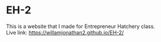 # EH-2

This is a website that I made for Entrepreneur Hatchery class.<br>
Live link: https://willamjonathan2.github.io/EH-2/
